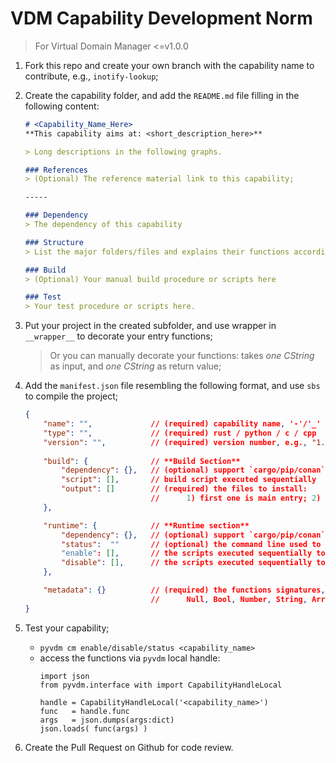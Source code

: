 # VDM Capability Development Norm
> For Virtual Domain Manager <=v1.0.0

1. Fork this repo and create your own branch with the capability name to contribute, e.g., `inotify-lookup`;

2. Create the capability folder, and add the `README.md` file filling in the following content:
    ```markdown
    # <Capability_Name_Here>
    **This capability aims at: <short_description_here>**

    > Long descriptions in the following graphs.

    ### References
    > (Optional) The reference material link to this capability;

    -----

    ### Dependency
    > The dependency of this capability

    ### Structure
    > List the major folders/files and explains their functions accordingly;

    ### Build
    > (Optional) Your manual build procedure or scripts here

    ### Test
    > Your test procedure or scripts here.
    ```

3. Put your project in the created subfolder, and use wrapper in `__wrapper__` to decorate your entry functions;
    > Or you can manually decorate your functions: takes *one CString* as input, and *one CString* as return value;

3. Add the `manifest.json` file resembling the following format, and use `sbs` to compile the project;
    ```json
    {
        "name": "",             // (required) capability name, '-'/'_' both allowed
        "type": "",             // (required) rust / python / c / cpp
        "version": "",          // (required) version number, e.g., "1.0.0"
        
        "build": {              // **Build Section**
            "dependency": {},   // (optional) support `cargo/pip/conan`
            "script": [],       // build script executed sequentially
            "output": []        // (required) the files to install:
                                //      1) first one is main entry; 2) use `@` for rename
        },

        "runtime": {            // **Runtime section**
            "dependency": {},   // (optional) support `cargo/pip/conan`
            "status":  ""       // (optional) the command line used to check capability status (echo on `stdout`)
            "enable": [],       // the scripts executed sequentially to ENABLE the capability
            "disable": [],      // the scripts executed sequentially to DISABLE the capability
        },

        "metadata": {}          // (required) the functions signatures, use the JSON type system:
                                //      Null, Bool, Number, String, Array, Object
    }
    ```

4. Test your capability;
    - `pyvdm cm enable/disable/status <capability_name>`
    - access the functions via `pyvdm` local handle:
        ```python3
        import json
        from pyvdm.interface with import CapabilityHandleLocal

        handle = CapabilityHandleLocal('<capability_name>')
        func   = handle.func
        args   = json.dumps(args:dict)
        json.loads( func(args) )
        ```

5. Create the Pull Request on Github for code review.
